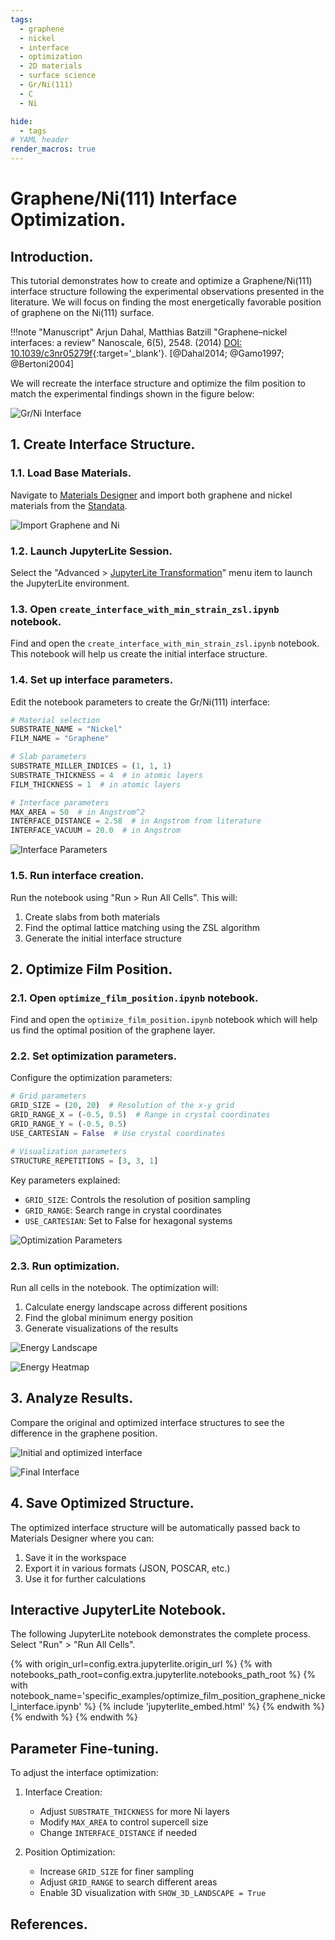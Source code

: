 ```yaml
---
tags:
  - graphene
  - nickel
  - interface
  - optimization
  - 2D materials
  - surface science
  - Gr/Ni(111)
  - C
  - Ni

hide:
  - tags
# YAML header
render_macros: true
---
```


# Graphene/Ni(111) Interface Optimization.

## Introduction.

This tutorial demonstrates how to create and optimize a Graphene/Ni(111) interface structure following the experimental observations presented in the literature. We will focus on finding the most energetically favorable position of graphene on the Ni(111) surface.

!!!note "Manuscript"
    Arjun Dahal, Matthias Batzill
    "Graphene–nickel interfaces: a review"
    Nanoscale, 6(5), 2548. (2014)
    [DOI: 10.1039/c3nr05279f](https://doi.org/10.1039/c3nr05279f){:target='_blank'}. [@Dahal2014; @Gamo1997; @Bertoni2004]

We will recreate the interface structure and optimize the film position to match the experimental findings shown in the figure below:

![Gr/Ni Interface](/images/tutorials/materials/optimization/optimize_film_position_graphene_nickel_interface/0-figure-from-manuscript.webp "Optimal position of graphene on Ni(111)")

## 1. Create Interface Structure.

### 1.1. Load Base Materials.

Navigate to [Materials Designer](../../../materials-designer/overview.md) and import both graphene and nickel materials from the [Standata](../../../materials-designer/header-menu/input-output/standata-import.md).

![Import Graphene and Ni](/images/materials-designer/import/import_from_standata.webp "Import Gr and Ni from Standata")

### 1.2. Launch JupyterLite Session.

Select the "Advanced > [JupyterLite Transformation](../../../materials-designer/header-menu/advanced/jupyterlite-dialog.md)" menu item to launch the JupyterLite environment.

### 1.3. Open `create_interface_with_min_strain_zsl.ipynb` notebook.

Find and open the `create_interface_with_min_strain_zsl.ipynb` notebook. This notebook will help us create the initial interface structure.

### 1.4. Set up interface parameters.

Edit the notebook parameters to create the Gr/Ni(111) interface:

```python
# Material selection
SUBSTRATE_NAME = "Nickel"
FILM_NAME = "Graphene"

# Slab parameters
SUBSTRATE_MILLER_INDICES = (1, 1, 1)
SUBSTRATE_THICKNESS = 4  # in atomic layers
FILM_THICKNESS = 1  # in atomic layers

# Interface parameters
MAX_AREA = 50  # in Angstrom^2
INTERFACE_DISTANCE = 2.58  # in Angstrom from literature
INTERFACE_VACUUM = 20.0  # in Angstrom
```

![Interface Parameters](/images/tutorials/materials/optimization/optimize_film_position_graphene_nickel_interface/2-jl-setup-nb-interface.webp "Interface parameters for Gr/Ni(111)")

### 1.5. Run interface creation.

Run the notebook using "Run > Run All Cells". This will:

1. Create slabs from both materials
2. Find the optimal lattice matching using the ZSL algorithm
3. Generate the initial interface structure

## 2. Optimize Film Position.

### 2.1. Open `optimize_film_position.ipynb` notebook.

Find and open the `optimize_film_position.ipynb` notebook which will help us find the optimal position of the graphene layer.

### 2.2. Set optimization parameters.

Configure the optimization parameters:

```python
# Grid parameters
GRID_SIZE = (20, 20)  # Resolution of the x-y grid
GRID_RANGE_X = (-0.5, 0.5)  # Range in crystal coordinates
GRID_RANGE_Y = (-0.5, 0.5)
USE_CARTESIAN = False  # Use crystal coordinates

# Visualization parameters
STRUCTURE_REPETITIONS = [3, 3, 1]
```

Key parameters explained:
- `GRID_SIZE`: Controls the resolution of position sampling
- `GRID_RANGE`: Search range in crystal coordinates
- `USE_CARTESIAN`: Set to False for hexagonal systems

![Optimization Parameters](/images/tutorials/materials/optimization/optimize_film_position_graphene_nickel_interface/3-jl-setup-nb-final.webp "Optimization parameters for Gr/Ni(111)")

### 2.3. Run optimization.

Run all cells in the notebook. The optimization will:

1. Calculate energy landscape across different positions
2. Find the global minimum energy position
3. Generate visualizations of the results

![Energy Landscape](/images/tutorials/materials/optimization/optimize_film_position_graphene_nickel_interface/4-energy-landscape.webp "Energy landscape of film positions")

![Energy Heatmap](/images/tutorials/materials/optimization/optimize_film_position_graphene_nickel_interface/5-energy-heatmap.webp "Energy heatmap of film positions")

## 3. Analyze Results.

Compare the original and optimized interface structures to see the difference in the graphene position.

![Initial and optimized interface](/images/tutorials/materials/optimization/optimize_film_position_graphene_nickel_interface/6-jl-result-preview-compare.webp "Initial and optimized interface structures")

![Final Interface](/images/tutorials/materials/optimization/optimize_film_position_graphene_nickel_interface/7-wave-result-final.webp "Optimized Gr/Ni Interface")


## 4. Save Optimized Structure.

The optimized interface structure will be automatically passed back to Materials Designer where you can:
1. Save it in the workspace
2. Export it in various formats (JSON, POSCAR, etc.)
3. Use it for further calculations

## Interactive JupyterLite Notebook.

The following JupyterLite notebook demonstrates the complete process. Select "Run" > "Run All Cells".

{% with origin_url=config.extra.jupyterlite.origin_url %}
{% with notebooks_path_root=config.extra.jupyterlite.notebooks_path_root %}
{% with notebook_name='specific_examples/optimize_film_position_graphene_nickel_interface.ipynb' %}
{% include 'jupyterlite_embed.html' %}
{% endwith %}
{% endwith %}
{% endwith %}

## Parameter Fine-tuning.

To adjust the interface optimization:

1. Interface Creation:
   - Adjust `SUBSTRATE_THICKNESS` for more Ni layers
   - Modify `MAX_AREA` to control supercell size
   - Change `INTERFACE_DISTANCE` if needed

2. Position Optimization:
   - Increase `GRID_SIZE` for finer sampling
   - Adjust `GRID_RANGE` to search different areas
   - Enable 3D visualization with `SHOW_3D_LANDSCAPE = True`

## References.
